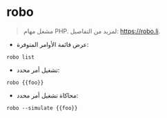 # robo

> مشغل مهام PHP.
> لمزيد من التفاصيل: <https://robo.li>.

- عرض قائمة الأوامر المتوفرة:

`robo list`

- تشغيل أمر محدد:

`robo {{foo}}`

- محاكاة تشغيل أمر محدد:

`robo --simulate {{foo}}`
